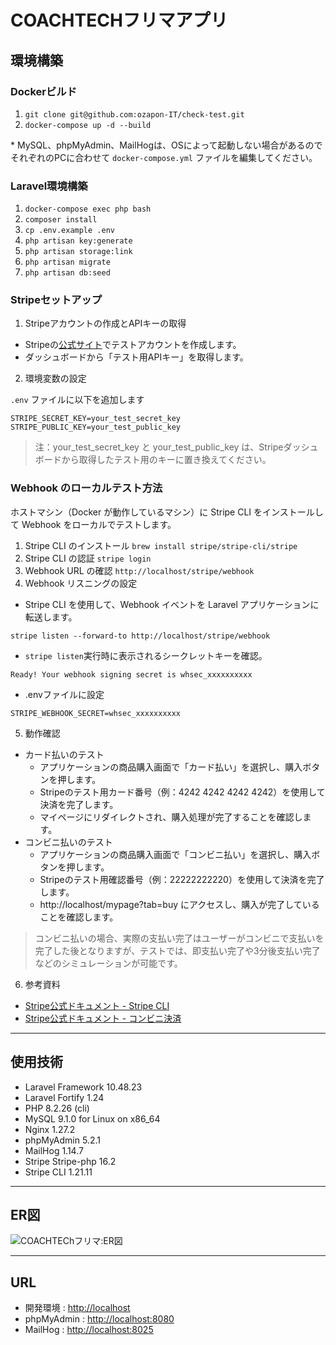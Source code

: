 # COACHTECHフリマアプリ
## 環境構築

### Dockerビルド

1. `git clone git@github.com:ozapon-IT/check-test.git`
2. `docker-compose up -d --build`

\* MySQL、phpMyAdmin、MailHogは、OSによって起動しない場合があるのでそれぞれのPCに合わせて `docker-compose.yml` ファイルを編集してください。

### Laravel環境構築

1. `docker-compose exec php bash`
2. `composer install`
3. `cp .env.example .env`
4. `php artisan key:generate`
5. `php artisan storage:link`
6. `php artisan migrate`
7. `php artisan db:seed`

### Stripeセットアップ

1. Stripeアカウントの作成とAPIキーの取得
- Stripeの[公式サイト](https://dashboard.stripe.com/register)でテストアカウントを作成します。
- ダッシュボードから「テスト用APIキー」を取得します。
2. 環境変数の設定

`.env` ファイルに以下を追加します
```
STRIPE_SECRET_KEY=your_test_secret_key
STRIPE_PUBLIC_KEY=your_test_public_key
```
> 注：your_test_secret_key と your_test_public_key は、Stripeダッシュボードから取得したテスト用のキーに置き換えてください。

### Webhook のローカルテスト方法

ホストマシン（Docker が動作しているマシン）に Stripe CLI をインストールして Webhook をローカルでテストします。

1. Stripe CLI のインストール
`brew install stripe/stripe-cli/stripe`
2. Stripe CLI の認証
`stripe login`
3. Webhook URL の確認
`http://localhost/stripe/webhook`
4. Webhook リスニングの設定
- Stripe CLI を使用して、Webhook イベントを Laravel アプリケーションに転送します。
  
`stripe listen --forward-to http://localhost/stripe/webhook`
- `stripe listen`実行時に表示されるシークレットキーを確認。

`Ready! Your webhook signing secret is whsec_xxxxxxxxxx`
- .envファイルに設定
  
`STRIPE_WEBHOOK_SECRET=whsec_xxxxxxxxxx`

5. 動作確認
- カード払いのテスト
  - アプリケーションの商品購入画面で「カード払い」を選択し、購入ボタンを押します。
  - Stripeのテスト用カード番号（例：4242 4242 4242 4242）を使用して決済を完了します。
  - マイページにリダイレクトされ、購入処理が完了することを確認します。
- コンビニ払いのテスト
  - アプリケーションの商品購入画面で「コンビニ払い」を選択し、購入ボタンを押します。
  - Stripeのテスト用確認番号（例：22222222220）を使用して決済を完了します。
  - http://localhost/mypage?tab=buy にアクセスし、購入が完了していることを確認します。
> コンビニ払いの場合、実際の支払い完了はユーザーがコンビニで支払いを完了した後となりますが、テストでは、即支払い完了や3分後支払い完了などのシミュレーションが可能です。

6. 参考資料
- [Stripe公式ドキュメント - Stripe CLI](https://docs.stripe.com/stripe-cli/overview)
- [Stripe公式ドキュメント - コンビニ決済](https://stripe.com/docs/payments/konbini/accept-a-payment?platform=web&ui=checkout)

---

## 使用技術

- Laravel Framework 10.48.23
- Laravel Fortify 1.24
- PHP 8.2.26 (cli)
- MySQL 9.1.0 for Linux on x86_64
- Nginx 1.27.2
- phpMyAdmin 5.2.1
- MailHog 1.14.7
- Stripe Stripe-php 16.2
- Stripe CLI 1.21.11

---

## ER図
![COACHTEChフリマ:ER図](https://github.com/user-attachments/assets/385cf5fa-6a26-4c71-ab9c-15e23acb5f92)


---

## URL

- 開発環境 : [http://localhost](http://localhost)  
- phpMyAdmin : [http://localhost:8080](http://localhost:8080)
- MailHog : [http://localhost:8025](http://localhost:8025)


